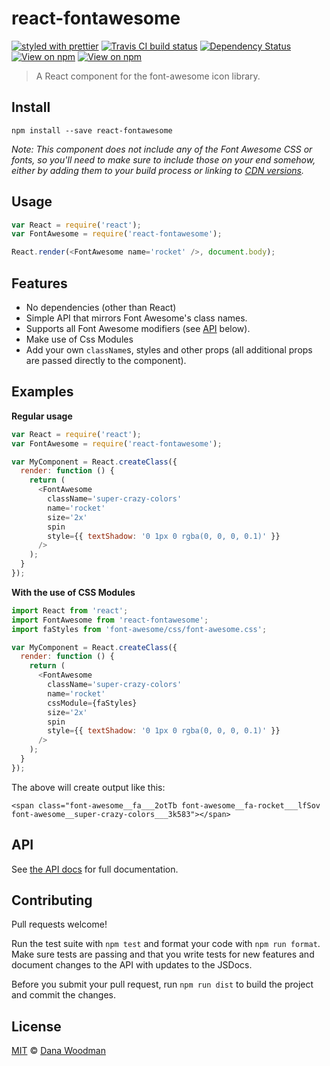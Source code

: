 # react-fontawesome

[![styled with prettier](https://img.shields.io/badge/styled_with-prettier-ff69b4.svg)](https://github.com/prettier/prettier)
[![Travis CI build status](https://img.shields.io/travis/danawoodman/react-fontawesome.svg)](https://travis-ci.org/danawoodman/react-fontawesome)
[![Dependency Status](https://img.shields.io/david/danawoodman/react-fontawesome.svg)](https://david-dm.org/danawoodman/react-fontawesome)
[![View on npm](https://img.shields.io/npm/dm/react-fontawesome.svg)](https://www.npmjs.com/package/react-fontawesome)
[![View on npm](https://img.shields.io/npm/v/react-fontawesome.svg)](https://www.npmjs.com/package/react-fontawesome)

> A React component for the font-awesome icon library.


## Install

```
npm install --save react-fontawesome
```

*Note: This component does not include any of the Font Awesome CSS or fonts, so you'll need to make sure to include those on your end somehow, either by adding them to your build process or linking to [CDN versions](https://www.bootstrapcdn.com/fontawesome/).*

## Usage

```js
var React = require('react');
var FontAwesome = require('react-fontawesome');

React.render(<FontAwesome name='rocket' />, document.body);
```


## Features

- No dependencies (other than React)
- Simple API that mirrors Font Awesome's class names.
- Supports all Font Awesome modifiers (see [API](#API) below).
- Make use of Css Modules
- Add your own `className`s, styles and other props (all additional props are passed directly to the component).



## Examples

**Regular usage**
```js
var React = require('react');
var FontAwesome = require('react-fontawesome');

var MyComponent = React.createClass({
  render: function () {
    return (
      <FontAwesome
        className='super-crazy-colors'
        name='rocket'
        size='2x'
        spin
        style={{ textShadow: '0 1px 0 rgba(0, 0, 0, 0.1)' }}
      />
    );
  }
});
```

**With the use of CSS Modules**
```js
import React from 'react';
import FontAwesome from 'react-fontawesome';
import faStyles from 'font-awesome/css/font-awesome.css';

var MyComponent = React.createClass({
  render: function () {
    return (
      <FontAwesome
        className='super-crazy-colors'
        name='rocket'
        cssModule={faStyles}
        size='2x'
        spin
        style={{ textShadow: '0 1px 0 rgba(0, 0, 0, 0.1)' }}
      />
    );
  }
});
```

The above will create output like this:

```
<span class="font-awesome__fa___2otTb font-awesome__fa-rocket___lfSov font-awesome__super-crazy-colors___3k583"></span>
```

## API

See [the API docs](api.md) for full documentation.


## Contributing

Pull requests welcome! 

Run the test suite with `npm test` and format your code with `npm run format`. Make sure tests are passing and that you write tests for new features and document changes to the API with updates to the JSDocs.

Before you submit your pull request, run `npm run dist` to build the project and commit the changes.


## License

[MIT](license) &copy; [Dana Woodman][author]


[author]: https://github.com/danawoodman
